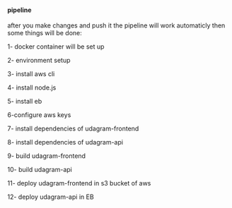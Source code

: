#### pipeline 

after you make changes and push it the pipeline will work automaticly then some things will be done:



1- docker container will be set up

2- environment setup

3- install aws cli 

4- install node.js

5- install eb 

6-configure aws keys

7- install dependencies of udagram-frontend

8- install dependencies of udagram-api

9- build udagram-frontend

10- build udagram-api

11- deploy udagram-frontend in s3 bucket of aws

12- deploy udagram-api in EB 

